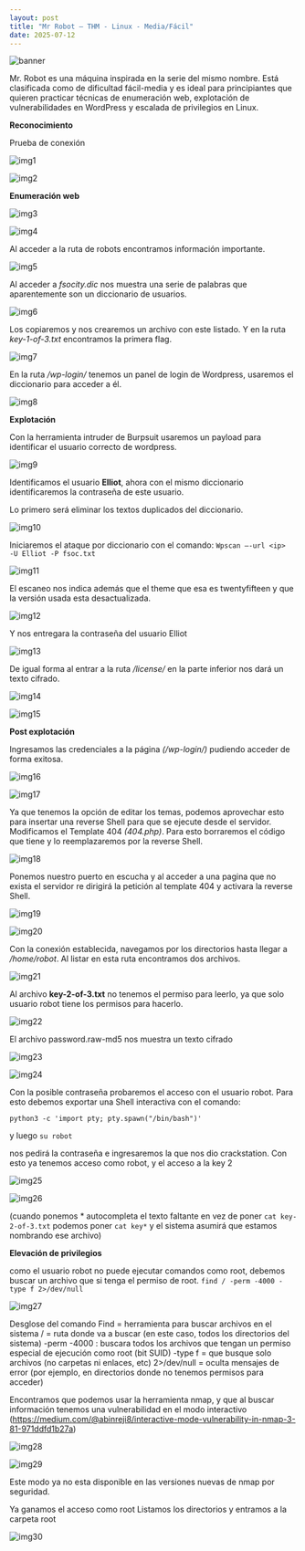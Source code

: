 ```yaml
---
layout: post
title: "Mr Robot – THM - Linux - Media/Fácil"
date: 2025-07-12
---
```

![banner](/secnotes/assets/img/mr_robot/banner.png)

Mr. Robot es una máquina inspirada en la serie del mismo nombre. Está clasificada como de dificultad fácil-media y es ideal para principiantes que quieren practicar técnicas de enumeración web, explotación de vulnerabilidades en WordPress y escalada de privilegios en Linux.

**Reconocimiento**  

Prueba de conexión

![img1](/secnotes/assets/img/mr_robot/1.png)

![img2](/secnotes/assets/img/mr_robot/2.png)
 
**Enumeración web**

![img3](/secnotes/assets/img/mr_robot/3.png)

![img4](/secnotes/assets/img/mr_robot/4.png)
 
Al acceder a la ruta de robots encontramos información importante.

![img5](/secnotes/assets/img/mr_robot/5.png)
 
Al acceder a _fsocity.dic_ nos muestra una serie de palabras que aparentemente son un diccionario de usuarios.

![img6](/secnotes/assets/img/mr_robot/6.png)
 
Los copiaremos y nos crearemos un archivo con este listado. Y en la ruta _key-1-of-3.txt_ encontramos la primera flag.

![img7](/secnotes/assets/img/mr_robot/7.png)
 
En la ruta _/wp-login/_ tenemos un panel de login de Wordpress, usaremos el diccionario para acceder a él.
 
 ![img8](/secnotes/assets/img/mr_robot/8.png)


**Explotación**

Con la herramienta intruder de Burpsuit usaremos un payload para identificar el usuario correcto de wordpress. 

![img9](/secnotes/assets/img/mr_robot/9.png)
 

Identificamos el usuario **Elliot**, ahora con el mismo diccionario identificaremos la contraseña de este usuario.

Lo primero será eliminar los textos duplicados del diccionario.

![img10](/secnotes/assets/img/mr_robot/10.png)
 
Iniciaremos el ataque por diccionario con el comando:
`Wpscan –-url <ip>  -U Elliot -P fsoc.txt`

![img11](/secnotes/assets/img/mr_robot/11.png)
 
El escaneo nos indica además que el theme que esa es twentyfifteen y que la versión usada esta desactualizada.

![img12](/secnotes/assets/img/mr_robot/12.png)
 
Y nos entregara la contraseña del usuario Elliot 

![img13](/secnotes/assets/img/mr_robot/13.png)
 
De igual forma al entrar a la ruta _/license/_ en la parte inferior nos dará un texto cifrado.

![img14](/secnotes/assets/img/mr_robot/14.png)

![img15](/secnotes/assets/img/mr_robot/15.png)
 
**Post explotación**

Ingresamos las credenciales a la página _(/wp-login/)_ pudiendo acceder de forma exitosa.

![img16](/secnotes/assets/img/mr_robot/16.png)

![img17](/secnotes/assets/img/mr_robot/17.png)
  
Ya que tenemos la opción de editar los temas, podemos aprovechar esto para insertar una reverse Shell para que se ejecute desde el servidor.
Modificamos el Template 404 _(404.php)_. Para esto borraremos el código que tiene y lo reemplazaremos por la reverse Shell.

![img18](/secnotes/assets/img/mr_robot/18.png)

Ponemos nuestro puerto en escucha y al acceder a una pagina que no exista el servidor re dirigirá la petición al template 404 y activara la reverse Shell.

![img19](/secnotes/assets/img/mr_robot/19.png)

![img20](/secnotes/assets/img/mr_robot/20.png)
  
Con la conexión establecida, navegamos por los directorios hasta llegar a _/home/robot_. Al listar en esta ruta encontramos dos archivos.

![img21](/secnotes/assets/img/mr_robot/21.png)

Al archivo **key-2-of-3.txt** no tenemos el permiso para leerlo, ya que solo usuario robot tiene los permisos para hacerlo.

![img22](/secnotes/assets/img/mr_robot/22.png)

El archivo password.raw-md5 nos muestra un texto cifrado

![img23](/secnotes/assets/img/mr_robot/23.png) 

![img24](/secnotes/assets/img/mr_robot/24.png)

Con la posible contraseña probaremos el acceso con el usuario robot. Para esto debemos exportar una Shell interactiva con el comando:

`python3 -c 'import pty; pty.spawn("/bin/bash")'`

y luego `su robot`

nos pedirá la contraseña e ingresaremos la que nos dio crackstation. 
Con esto ya tenemos acceso como robot, y el acceso a la key 2

![img25](/secnotes/assets/img/mr_robot/25.png)

![img26](/secnotes/assets/img/mr_robot/26.png)
  
(cuando ponemos * autocompleta el texto faltante en vez de poner `cat key-2-of-3.txt` podemos poner `cat key*`  y el sistema asumirá que estamos nombrando ese archivo)

**Elevación de privilegios**

como el usuario robot no puede ejecutar comandos como root, debemos buscar un archivo que si tenga el permiso de root.
`find / -perm -4000 -type f 2>/dev/null`

![img27](/secnotes/assets/img/mr_robot/27.png)
 
Desglose del comando
Find = herramienta para buscar archivos en el sistema
/ = ruta donde va a buscar (en este caso, todos los directorios del sistema)
-perm -4000 : buscara todos los archivos que tengan un permiso especial de ejecución como root (bit SUID)
-type f = que busque solo archivos (no carpetas ni enlaces, etc)
2>/dev/null = oculta mensajes de error (por ejemplo, en directorios donde no tenemos permisos para acceder)


Encontramos que podemos usar la herramienta nmap, y que al buscar información tenemos una vulnerabilidad en el modo interactivo 
(https://medium.com/@abinreji8/interactive-mode-vulnerability-in-nmap-3-81-971ddfd1b27a)

 ![img28](/secnotes/assets/img/mr_robot/28.png)

 ![img29](/secnotes/assets/img/mr_robot/29.png)

 
Este modo ya no esta disponible en las versiones nuevas de nmap por seguridad.

 
Ya ganamos el acceso como root
Listamos los directorios y entramos a la carpeta root 

![img30](/secnotes/assets/img/mr_robot/30.png)
 

 


